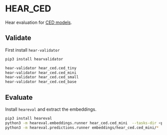 # HEAR_CED

Hear evaluation for [CED models](https://github.com/RicherMans/CED).

## Validate


First install `hear-validator`

```bash
pip3 install hearvalidator
```

```bash
hear-validator hear_ced.ced_tiny
hear-validator hear_ced.ced_mini
hear-validator hear_ced.ced_small
hear-validator hear_ced.ced_base
```


## Evaluate


Install `heareval` and extract the embeddings.

```bash
pip3 install heareval
python3 -m heareval.embeddings.runner hear_ced.ced_mini  --tasks-dir <path to tasks>
python3 -m heareval.predictions.runner embeddings/hear_ced.ced_mini/*
```

